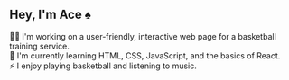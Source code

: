 <h2>Hey, I'm Ace ♠️</h2>

👨‍💻 I'm working on a user-friendly, interactive web page for a basketball training service.<br>
🌱 I'm currently learning HTML, CSS, JavaScript, and the basics of React.<br>
⚡ I enjoy playing basketball and listening to music.

<!--
**acea3/acea3** is a ✨ _special_ ✨ repository because its `README.md` (this file) appears on your GitHub profile.

Here are some ideas to get you started:

- 🔭 I’m currently working on ...
- 🌱 I’m currently learning ...
- 👯 I’m looking to collaborate on ...
- 🤔 I’m looking for help with ...
- 💬 Ask me about ...
- 📫 How to reach me: ...
- 😄 Pronouns: ...
- ⚡ Fun fact: ...
-->
